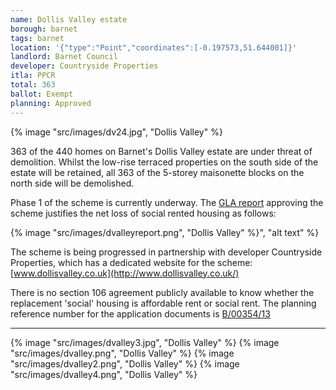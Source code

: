 ```yaml
---
name: Dollis Valley estate
borough: barnet
tags: barnet
location: '{"type":"Point","coordinates":[-0.197573,51.644001]}'
landlord: Barnet Council
developer: Countryside Properties
itla: PPCR
total: 363
ballot: Exempt
planning: Approved
---
```

{% image "src/images/dv24.jpg", "Dollis Valley" %}

363 of the 440 homes on Barnet's Dollis Valley estate are under threat of demolition. Whilst the low-rise terraced properties on the south side of the estate will be retained, all 363 of the 5-storey maisonette blocks on the north side will be demolished.

Phase 1 of the scheme is currently underway. The [GLA report](https://www.london.gov.uk/sites/default/files/public%3A//public%3A//PAWS/media_id_213093///dollis_valley_estate_report.pdf) approving the scheme justifies the net loss of social rented housing as follows:

{% image "src/images/dvalleyreport.png", "Dollis Valley" %}", "alt text" %}

The scheme is being progressed in partnership with developer Countryside Properties, which has a dedicated website for the scheme: [www.dollisvalley.co.uk](http://www.dollisvalley.co.uk/)

There is no section 106 agreement publicly available to know whether the replacement 'social' housing is affordable rent or social rent. The planning reference number for the application documents is [B/00354/13](https://publicaccess.barnet.gov.uk/online-applications/applicationDetails.do?activeTab=documents&keyVal=ZZZULZJIJV526)

---

 {% image "src/images/dvalley3.jpg", "Dollis Valley" %}
  {% image "src/images/dvalley.png", "Dollis Valley" %}
  {% image "src/images/dvalley2.png", "Dollis Valley" %}
  {% image "src/images/dvalley4.png", "Dollis Valley" %}
